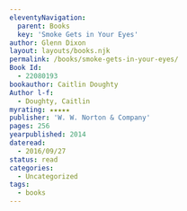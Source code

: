 ```yaml
---
eleventyNavigation:
  parent: Books
  key: 'Smoke Gets in Your Eyes'
author: Glenn Dixon
layout: layouts/books.njk
permalink: /books/smoke-gets-in-your-eyes/
Book Id:
  - 22080193
bookauthor: Caitlin Doughty
Author l-f:
  - Doughty, Caitlin
myrating: ★★★★★
publisher: 'W. W. Norton & Company'
pages: 256
yearpublished: 2014
dateread:
  - 2016/09/27
status: read
categories:
  - Uncategorized
tags:
  - books
---
```

